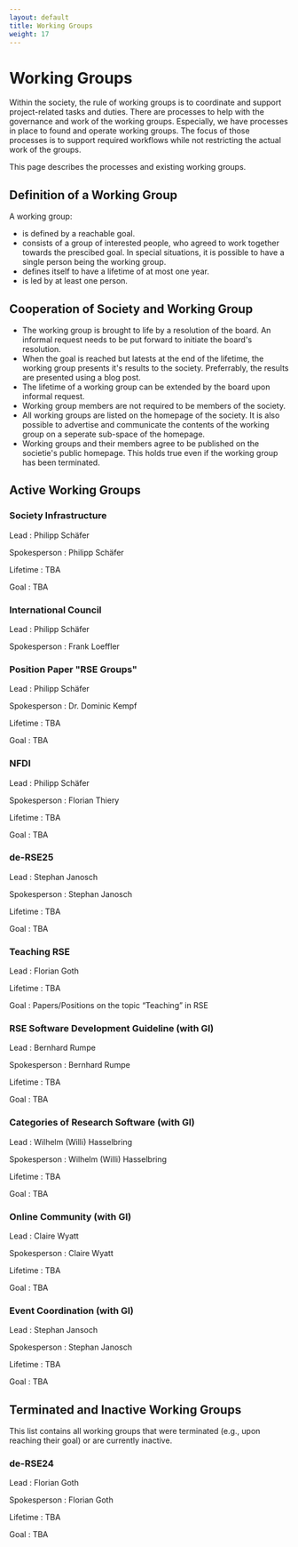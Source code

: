 ```yaml
---
layout: default
title: Working Groups
weight: 17
---        
```


# Working Groups

Within the society, the rule of working groups is to coordinate and support project-related tasks and duties.
There are processes to help with the governance and work of the working groups.
Especially, we have processes in place to found and operate working groups.
The focus of those processes is to support required workflows while not restricting the actual work of the groups.

This page describes the processes and existing working groups.

## Definition of a Working Group

A working group:
- is defined by a reachable goal.
- consists of a group of interested people, who agreed to work together towards the prescibed goal.
  In special situations, it is possible to have a single person being the working group.
- defines itself to have a lifetime of at most one year.
- is led by at least one person.

## Cooperation of Society and Working Group

- The working group is brought to life by a resolution of the board.
  An informal request needs to be put forward to initiate the board's resolution.
- When the goal is reached but latests at the end of the lifetime, the working group presents it's results to the society.
  Preferrably, the results are presented using a blog post.
- The lifetime of a working group can be extended by the board upon informal request.
- Working group members are not required to be members of the society.
- All working groups are listed on the homepage of the society.
  It is also possible to advertise and communicate the contents of the working group on a seperate sub-space of the homepage.
- Working groups and their members agree to be published on the societie's public homepage.
  This holds true even if the working group has been terminated.

## Active Working Groups

### Society Infrastructure

Lead
: Philipp Schäfer

Spokesperson
: Philipp Schäfer

Lifetime
: TBA

Goal
: TBA

### International Council

Lead
: Philipp Schäfer

Spokesperson
: Frank Loeffler

### Position Paper "RSE Groups"

Lead
: Philipp Schäfer

Spokesperson
: Dr. Dominic Kempf

Lifetime
: TBA

Goal
: TBA

### NFDI

Lead
: Philipp Schäfer

Spokesperson
: Florian Thiery

Lifetime
: TBA

Goal
: TBA

### de-RSE25

Lead
: Stephan Janosch

Spokesperson
: Stephan Janosch

Lifetime
: TBA

Goal
: TBA

### Teaching RSE

Lead
: Florian Goth

Lifetime
: TBA

Goal
: Papers/Positions on the topic “Teaching” in RSE

### RSE Software Development Guideline (with GI)

Lead
: Bernhard Rumpe

Spokesperson
: Bernhard Rumpe

Lifetime
: TBA

Goal
: TBA

### Categories of Research Software (with GI)

Lead
: Wilhelm (Willi) Hasselbring

Spokesperson
: Wilhelm (Willi) Hasselbring

Lifetime
: TBA

Goal
: TBA

### Online Community (with GI)

Lead
: Claire Wyatt

Spokesperson
: Claire Wyatt

Lifetime
: TBA

Goal
: TBA

### Event Coordination (with GI)

Lead
: Stephan Jansoch

Spokesperson
: Stephan Janosch

Lifetime
: TBA

Goal
: TBA

## Terminated and Inactive Working Groups

This list contains all working groups that were terminated (e.g., upon reaching their goal) or are currently inactive.

### de-RSE24

Lead
: Florian Goth

Spokesperson
: Florian Goth

Lifetime
: TBA

Goal
: TBA
